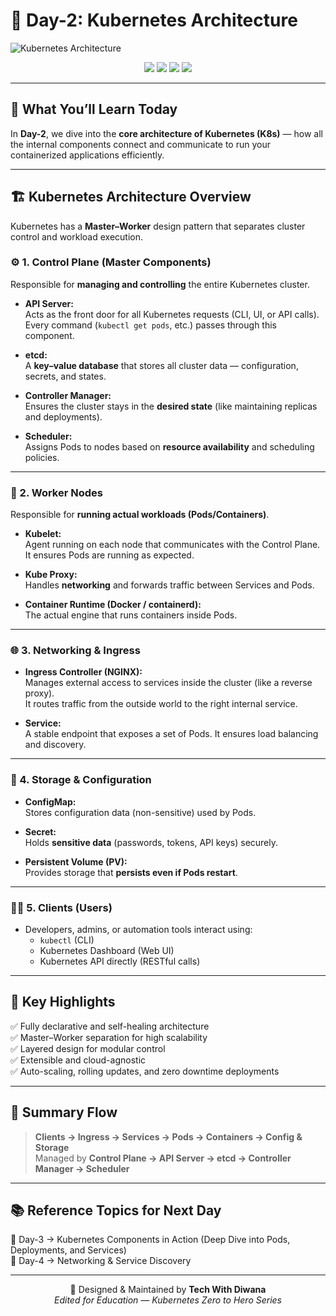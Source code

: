 # 🚀 Day-2: Kubernetes Architecture  

![Kubernetes Architecture](./A_2D_digital_diagram_titled_"Kubernetes_Architectu.png)

<p align="center">
  <img src="https://img.shields.io/badge/Kubernetes-Architecture-326CE5?style=for-the-badge&logo=kubernetes&logoColor=white" />
  <img src="https://img.shields.io/badge/Level-Intermediate-yellow?style=for-the-badge" />
  <img src="https://img.shields.io/badge/Series-Tech%20With%20Diwana-blueviolet?style=for-the-badge" />
  <img src="https://img.shields.io/badge/Edition-Educational-success?style=for-the-badge" />
</p>

---

## 🧠 What You’ll Learn Today
In **Day-2**, we dive into the **core architecture of Kubernetes (K8s)** — how all the internal components connect and communicate to run your containerized applications efficiently.

---

## 🏗️ Kubernetes Architecture Overview

Kubernetes has a **Master–Worker** design pattern that separates cluster control and workload execution.

### ⚙️ 1. Control Plane (Master Components)
Responsible for **managing and controlling** the entire Kubernetes cluster.

- **API Server:**  
  Acts as the front door for all Kubernetes requests (CLI, UI, or API calls).  
  Every command (`kubectl get pods`, etc.) passes through this component.

- **etcd:**  
  A **key–value database** that stores all cluster data — configuration, secrets, and states.

- **Controller Manager:**  
  Ensures the cluster stays in the **desired state** (like maintaining replicas and deployments).

- **Scheduler:**  
  Assigns Pods to nodes based on **resource availability** and scheduling policies.

---

### 🧩 2. Worker Nodes
Responsible for **running actual workloads (Pods/Containers)**.

- **Kubelet:**  
  Agent running on each node that communicates with the Control Plane.  
  It ensures Pods are running as expected.

- **Kube Proxy:**  
  Handles **networking** and forwards traffic between Services and Pods.

- **Container Runtime (Docker / containerd):**  
  The actual engine that runs containers inside Pods.

---

### 🌐 3. Networking & Ingress
- **Ingress Controller (NGINX):**  
  Manages external access to services inside the cluster (like a reverse proxy).  
  It routes traffic from the outside world to the right internal service.

- **Service:**  
  A stable endpoint that exposes a set of Pods. It ensures load balancing and discovery.

---

### 💾 4. Storage & Configuration
- **ConfigMap:**  
  Stores configuration data (non-sensitive) used by Pods.

- **Secret:**  
  Holds **sensitive data** (passwords, tokens, API keys) securely.

- **Persistent Volume (PV):**  
  Provides storage that **persists even if Pods restart**.

---

### 🧍‍♂️ 5. Clients (Users)
- Developers, admins, or automation tools interact using:
  - `kubectl` (CLI)
  - Kubernetes Dashboard (Web UI)
  - Kubernetes API directly (RESTful calls)

---

## 🎯 Key Highlights

✅ Fully declarative and self-healing architecture  
✅ Master–Worker separation for high scalability  
✅ Layered design for modular control  
✅ Extensible and cloud-agnostic  
✅ Auto-scaling, rolling updates, and zero downtime deployments  

---

## 🧩 Summary Flow
> **Clients → Ingress → Services → Pods → Containers → Config & Storage**  
> Managed by **Control Plane → API Server → etcd → Controller Manager → Scheduler**

---

## 📚 Reference Topics for Next Day
🔹 Day-3 → Kubernetes Components in Action (Deep Dive into Pods, Deployments, and Services)  
🔹 Day-4 → Networking & Service Discovery  

---

<p align="center">
  💙 Designed & Maintained by <strong>Tech With Diwana</strong>  
  <br>
  <i>Edited for Education — Kubernetes Zero to Hero Series</i>
</p>
